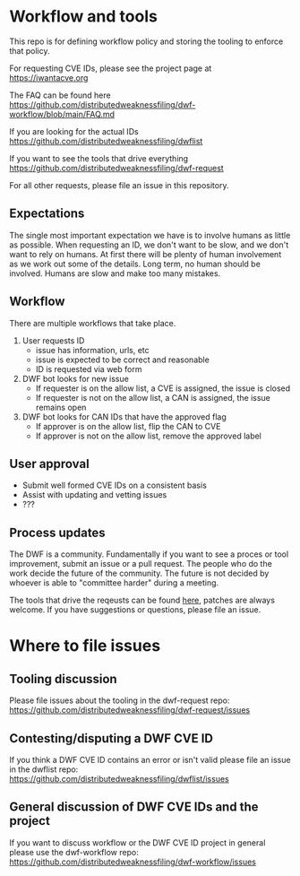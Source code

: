 # Workflow and tools

This repo is for defining workflow policy and storing the tooling to enforce
that policy.

For requesting CVE IDs, please see the project page at
https://iwantacve.org

The FAQ can be found here
https://github.com/distributedweaknessfiling/dwf-workflow/blob/main/FAQ.md

If you are looking for the actual IDs
https://github.com/distributedweaknessfiling/dwflist

If you want to see the tools that drive everything
https://github.com/distributedweaknessfiling/dwf-request

For all other requests, please file an issue in this repository.

## Expectations
The single most important expectation we have is to involve humans as little as possible. When requesting an ID, we don't want to be slow, and we don't want to rely on humans. At first there will be plenty of human involvement as we work out some of the details. Long term, no human should be involved. Humans are slow and make too many mistakes.

## Workflow
There are multiple workflows that take place.

1) User requests ID
    - issue has information, urls, etc
    - issue is expected to be correct and reasonable
    - ID is requested via web form
1) DWF bot looks for new issue
    - If requester is on the allow list, a CVE is assigned, the issue is closed
    - If requester is not on the allow list, a CAN is assigned, the issue remains open
1) DWF bot looks for CAN IDs that have the approved flag
    - If approver is on the allow list, flip the CAN to CVE
    - If approver is not on the allow list, remove the approved label

## User approval

- Submit well formed CVE IDs on a consistent basis
- Assist with updating and vetting issues
- ???

## Process updates

The DWF is a community. Fundamentally if you want to see a proces or tool
improvement, submit an issue or a pull request. The people who do the work
decide the future of the community. The future is not decided by whoever is
able to "committee harder" during a meeting.

The tools that drive the reqeusts can be found [here](https://github.com/distributedweaknessfiling/dwf-request), patches are always welcome. If you have suggestions or questions, please file an issue.

# Where to file issues

## Tooling discussion
Please file issues about the tooling in the dwf-request repo: https://github.com/distributedweaknessfiling/dwf-request/issues

## Contesting/disputing a DWF CVE ID

If you think a DWF CVE ID contains an error or isn't valid please file an issue in the dwflist repo: https://github.com/distributedweaknessfiling/dwflist/issues

## General discussion of DWF CVE IDs and the project

If you want to discuss workflow or the DWF CVE ID project in general please use the dwf-workflow repo: https://github.com/distributedweaknessfiling/dwf-workflow/issues
